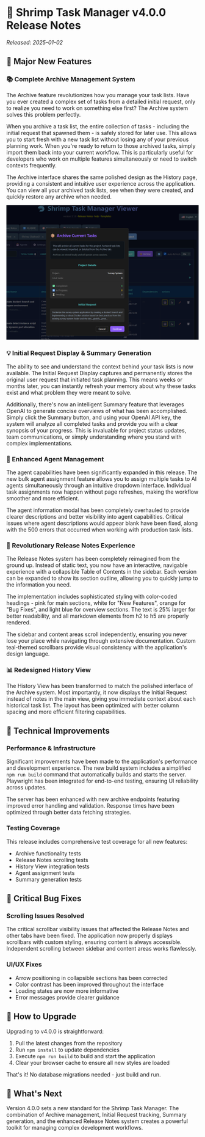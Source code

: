 # 🦐 Shrimp Task Manager v4.0.0 Release Notes

*Released: 2025-01-02*

## 🎉 Major New Features

### 📚 Complete Archive Management System

The Archive feature revolutionizes how you manage your task lists. Have you ever created a complex set of tasks from a detailed initial request, only to realize you need to work on something else first? The Archive system solves this problem perfectly.

When you archive a task list, the entire collection of tasks - including the initial request that spawned them - is safely stored for later use. This allows you to start fresh with a new task list without losing any of your previous planning work. When you're ready to return to those archived tasks, simply import them back into your current workflow. This is particularly useful for developers who work on multiple features simultaneously or need to switch contexts frequently.

The Archive interface shares the same polished design as the History page, providing a consistent and intuitive user experience across the application. You can view all your archived task lists, see when they were created, and quickly restore any archive when needed.

![Archive Dialog](./archive-dialog.png)

### 💡 Initial Request Display & Summary Generation

The ability to see and understand the context behind your task lists is now available. The Initial Request Display captures and permanently stores the original user request that initiated task planning. This means weeks or months later, you can instantly refresh your memory about why these tasks exist and what problem they were meant to solve.

Additionally, there's now an intelligent Summary feature that leverages OpenAI to generate concise overviews of what has been accomplished. Simply click the Summary button, and using your OpenAI API key, the system will analyze all completed tasks and provide you with a clear synopsis of your progress. This is invaluable for project status updates, team communications, or simply understanding where you stand with complex implementations.

### 🤖 Enhanced Agent Management

The agent capabilities have been significantly expanded in this release. The new bulk agent assignment feature allows you to assign multiple tasks to AI agents simultaneously through an intuitive dropdown interface. Individual task assignments now happen without page refreshes, making the workflow smoother and more efficient.

The agent information modal has been completely overhauled to provide clearer descriptions and better visibility into agent capabilities. Critical issues where agent descriptions would appear blank have been fixed, along with the 500 errors that occurred when working with production task lists.

### 📖 Revolutionary Release Notes Experience

The Release Notes system has been completely reimagined from the ground up. Instead of static text, you now have an interactive, navigable experience with a collapsible Table of Contents in the sidebar. Each version can be expanded to show its section outline, allowing you to quickly jump to the information you need.

The implementation includes sophisticated styling with color-coded headings - pink for main sections, white for "New Features", orange for "Bug Fixes", and light blue for overview sections. The text is 25% larger for better readability, and all markdown elements from h2 to h5 are properly rendered.

The sidebar and content areas scroll independently, ensuring you never lose your place while navigating through extensive documentation. Custom teal-themed scrollbars provide visual consistency with the application's design language.

### 📊 Redesigned History View

The History View has been transformed to match the polished interface of the Archive system. Most importantly, it now displays the Initial Request instead of notes in the main view, giving you immediate context about each historical task list. The layout has been optimized with better column spacing and more efficient filtering capabilities.

## 🔧 Technical Improvements

### Performance & Infrastructure

Significant improvements have been made to the application's performance and development experience. The new build system includes a simplified `npm run build` command that automatically builds and starts the server. Playwright has been integrated for end-to-end testing, ensuring UI reliability across updates.

The server has been enhanced with new archive endpoints featuring improved error handling and validation. Response times have been optimized through better data fetching strategies.

### Testing Coverage

This release includes comprehensive test coverage for all new features:
- Archive functionality tests
- Release Notes scrolling tests
- History View integration tests
- Agent assignment tests
- Summary generation tests

## 🐛 Critical Bug Fixes

### Scrolling Issues Resolved

The critical scrollbar visibility issues that affected the Release Notes and other tabs have been fixed. The application now properly displays scrollbars with custom styling, ensuring content is always accessible. Independent scrolling between sidebar and content areas works flawlessly.

### UI/UX Fixes

- Arrow positioning in collapsible sections has been corrected
- Color contrast has been improved throughout the interface
- Loading states are now more informative
- Error messages provide clearer guidance

## 📝 How to Upgrade

Upgrading to v4.0.0 is straightforward:

1. Pull the latest changes from the repository
2. Run `npm install` to update dependencies
3. Execute `npm run build` to build and start the application
4. Clear your browser cache to ensure all new styles are loaded

That's it! No database migrations needed - just build and run.

## 🚀 What's Next

Version 4.0.0 sets a new standard for the Shrimp Task Manager. The combination of Archive management, Initial Request tracking, Summary generation, and the enhanced Release Notes system creates a powerful toolkit for managing complex development workflows.